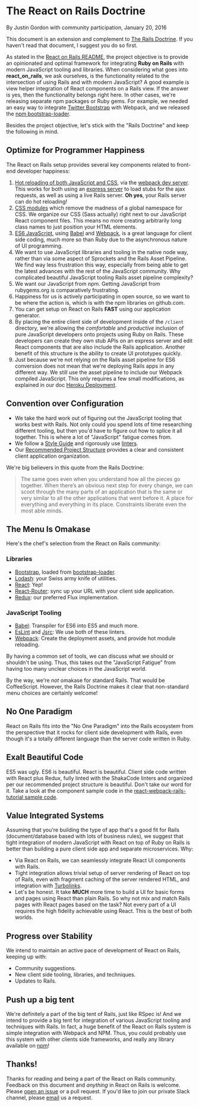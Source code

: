 # The React on Rails Doctrine

By Justin Gordon with community participation, January 20, 2016

This document is an extension and complement to [The Rails Doctrine](http://rubyonrails.org/doctrine/). If you haven't read that document, I suggest you do so first.

As stated in the [React on Rails README](../README.md), the project objective is to provide an opinionated and optimal framework for integrating **Ruby on Rails** with modern JavaScript tooling and libraries. When considering what goes into **react_on_rails**, we ask ourselves, is the functionality related to the intersection of using Rails and with modern JavaScript? A good example is view helper integration of React components on a Rails view. If the answer is yes, then the functionality belongs right here. In other cases, we're releasing separate npm packages or Ruby gems. For example, we needed an easy way to integrate [Twitter Bootstrap](http://getbootstrap.com/) with Webpack, and we released the [npm bootstrap-loader](https://github.com/shakacode/bootstrap-loader/). 

Besides the project objective, let's stick with the "Rails Doctrine" and keep the following in mind.

## Optimize for Programmer Happiness
The React on Rails setup provides several key components related to front-end developer happiness:

1. [Hot reloading of both JavaScript and CSS](https://gaearon.github.io/react-hot-loader/), via the [webpack dev server](https://webpack.github.io/docs/webpack-dev-server.html). This works for both using an [express server](http://expressjs.com/) to load stubs for the ajax requests, as well as using a live Rails server. **Oh yes**, your Rails server can do hot reloading!
2. [CSS modules](https://github.com/css-modules/webpack-demo) which remove the madness of a global namespace for CSS. We organize our CSS (Sass actually) right next to our JavaScript React component files. This means no more creating arbitrarily long class names to just position your HTML elements.
3. [ES6 JavaScript](http://es6-features.org/#Constants), using [Babel](https://babeljs.io/) and [Webpack](http://webpack.github.io/), is a great language for client side coding, much more so than Ruby due to the asynchronous nature of UI programming. 
4. We want to use JavaScript libraries and tooling in the native node way, rather than via some aspect of Sprockets and the Rails Asset Pipeline. We find way less frustration this way, especially from being able to get the latest advances with the rest of the JavaScript community. Why complicated beautiful JavaScript tooling Rails asset pipeline complexity?
5. We want our JavaScript from npm. Getting JavaScript from rubygems.org is comparatively frustrating.
6. Happiness for us is actively participating in open source, so we want to be where the action is, which is with the npm libraries on github.com.
7. You can get setup on React on Rails **FAST** using our application generator.
8. By placing the entire client side of development inside of the `/client` directory, we're allowing the *comfortable* and *productive* inclusion of pure JavaScript developers onto projects using Ruby on Rails. These developers can create they own stub APIs on an express server and edit React components that are also include the Rails application. Another benefit of this structure is the ability to create UI prototypes quickly.
9. Just because we're not relying on the Rails asset pipeline for ES6 conversion does not mean that we're deploying Rails apps in any different way. We still use the asset pipeline to include our Webpack compiled JavaScript. This only requires a few small modifications, as explained in our doc [Heroku Deployment](additional_reading/heroku_deployment.md).

## Convention over Configuration
* We take the hard work out of figuring out the JavaScript tooling that works best with Rails. Not only could you spend lots of time researching different tooling, but then you'd have to figure out how to splice it all together. This is where a lot of "JavaScript" fatigue comes from.
* We follow a [Style Guide](coding-style/style.md) and rigorously use [linters](coding-style/linters.md).
* Our [Recommended Project Structure](recommended-project-structure.md) provides a clear and consistent client application organization.

We're big believers in this quote from the Rails Doctrine: 

> The same goes even when you understand how all the pieces go together. When there’s an obvious next step for every change, we can scoot through the many parts of an application that is the same or very similar to all the other applications that went before it. A place for everything and everything in its place. Constraints liberate even the most able minds.


## The Menu Is Omakase

Here's the chef's selection from the React on Rails community:

### Libraries
* [Bootstrap](http://getbootstrap.com/), loaded from [bootstrap-loader](https://github.com/shakacode/bootstrap-loader/).
* [Lodash](https://lodash.com/): your Swiss army knife of utilities.
* [React](https://facebook.github.io/react/): Yep! 
* [React-Router](https://github.com/rackt/react-router): sync up your URL with your client side application.
* [Redux](https://github.com/rackt/redux): our preferred Flux implementation.

### JavaScript Tooling
* [Babel](https://babeljs.io/): Transpiler for ES6 into ES5 and much more.
* [EsLint](http://eslint.org/) and [Jsrc](http://jscs.info/): We use both of these linters.
* [Webpack](http://webpack.github.io/): Create the deployment assets, and provide hot module reloading.

By having a common set of tools, we can discuss what we should or shouldn't be using. Thus, this takes out the "JavaScript Fatigue" from having too many unclear choices in the JavaScript world.

By the way, we're *not* omakase for standard Rails. That would be CoffeeScript. However, the Rails Doctrine makes it clear that non-standard menu choices are certainly welcome!

## No One Paradigm
React on Rails fits into the "No One Paradigm" into the Rails ecosystem from the perspective that it rocks for client side development with Rails, even though it's a totally different language than the server code written in Ruby.

## Exalt Beautiful Code
ES5 was ugly. ES6 is beautiful. React is beautiful. Client side code written with React plus Redux, fully linted with the ShakaCode linters and organized per our recommended project structure is beautiful. Don't take our word for it. Take a look at the component sample code in the [react-webpack-rails-tutorial sample code](https://github.com/shakacode/react-webpack-rails-tutorial/tree/master/client/app/bundles/comments).

## Value Integrated Systems
Assuming that you're building the type of app that's a good fit for Rails (document/database based with lots of business rules), we suggest that tight integration of modern JavaScript with React on top of Ruby on Rails is better than building a pure client side app and separate microservices. Why:

* Via React on Rails, we can seamlessly integrate React UI components with Rails.
* Tight integration allows trivial setup of server rendering of React on top of Rails, even with fragment caching of the server rendered HTML, and integration with [Turbolinks](https://github.com/rails/turbolinks).
* Let's be honest. It take **MUCH** more time to build a UI for basic forms and pages using React than plain Rails. So why not mix and match Rails pages with React pages based on the task? Not every part of a UI requires the high fidelity achievable using React. This is the best of both worlds. 

## Progress over Stability
We intend to maintain an active pace of development of React on Rails, keeping up with:

* Community suggestions.
* New client side tooling, libraries, and techniques.
* Updates to Rails.

## Push up a big tent
We're definitely a part of the big tent of Rails, just like RSpec is! And we intend to provide a big tent for integration of various JavaScript tooling and techniques with Rails. In fact, a huge benefit of the React on Rails system is simple integration with Webpack and NPM. Thus, you could probably use this system with other clients side frameworks, and really any library available on [npm](https://www.npmjs.org/)!

## Thanks!
Thanks for reading and being a part of the React on Rails community. Feedback on this document and *anything* in React on Rails is welcome. Please [open an issue](https://github.com/shakacode/react_on_rails/issues/new) or a pull request. If you'd like to join our private Slack channel, please [email](mailto:contact@shakacode.com) us a request.
